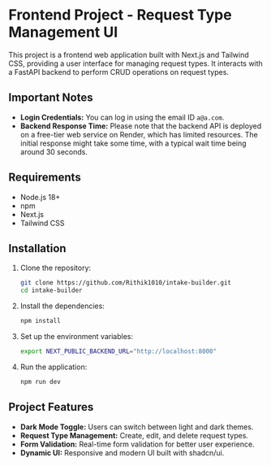# Frontend Project - Request Type Management UI

This project is a frontend web application built with Next.js and Tailwind CSS, providing a user interface for managing request types. It interacts with a FastAPI backend to perform CRUD operations on request types.

## Important Notes

-   **Login Credentials:** You can log in using the email ID `a@a.com`.
-   **Backend Response Time:** Please note that the backend API is deployed on a free-tier web service on Render, which has limited resources. The initial response might take some time, with a typical wait time being around 30 seconds.

## Requirements

-   Node.js 18+
-   npm
-   Next.js
-   Tailwind CSS

## Installation

1. Clone the repository:

    ```bash
    git clone https://github.com/Rithik1010/intake-builder.git
    cd intake-builder
    ```

2. Install the dependencies:

    ```bash
    npm install
    ```

3. Set up the environment variables:

    ```bash
    export NEXT_PUBLIC_BACKEND_URL="http://localhost:8000"
    ```

4. Run the application:

    ```bash
    npm run dev
    ```

## Project Features

-   **Dark Mode Toggle:** Users can switch between light and dark themes.
-   **Request Type Management:** Create, edit, and delete request types.
-   **Form Validation:** Real-time form validation for better user experience.
-   **Dynamic UI:** Responsive and modern UI built with shadcn/ui.
